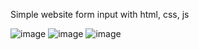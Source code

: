 Simple website form input with html, css, js

![image](https://github.com/Rifqi-Irfansyah/Website---Form-Input/assets/96564588/782f7faa-18db-4b07-b98a-a6a9b3cabec9)
![image](https://github.com/Rifqi-Irfansyah/Website---Form-Input/assets/96564588/63fe4d47-3006-47dc-a362-058a38ef8537)
![image](https://github.com/Rifqi-Irfansyah/Website---Form-Input/assets/96564588/bca8f7c4-dfe5-4d0f-99e1-5f77041ce90b)

